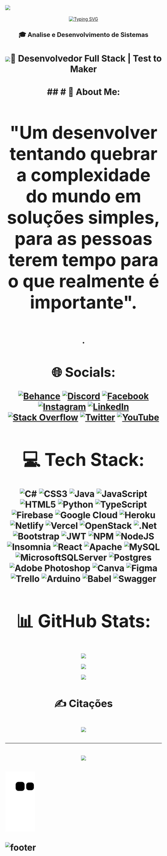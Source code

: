 <div>
  <img src="https://cdn.discordapp.com/attachments/902219622269460531/1053083548996874320/NATAL_barra_divisoria_MSGT_0021.gif">
  </div>
<br/>

<div align="center" ><a href="https://git.io/typing-svg"><img src="https://readme-typing-svg.herokuapp.com?font=Fira+Code&size=27&pause=1000&color=2C43F7&background=A7FF7700&center=true&width=435&height=57&lines=Welcome!+%F0%9F%98%89;I'm+Yuri+Ramos%2C;Here+you+will+see;some+of+my+work.;Fell+the+will!+%F0%9F%98%85" alt="Typing SVG" /></a>
</div>

<h1 align="center" style=" font-size:20px">🎓 Analise e Desenvolvimento de Sistemas<h1> 
<h1 align="center"> <img src="https://raw.githubusercontent.com/iampavangandhi/iampavangandhi/master/gifs/Hi.gif" width="30px">🤖 Desenvolvedor Full Stack | Test to Maker<h1>



<div align="center">
## 
# 💫 About Me:
<h1>"Um desenvolver tentando quebrar a complexidade do mundo em soluções simples, para as pessoas terem tempo para o que realmente é importante".</h1><br/>. 


## 🌐 Socials:
[![Behance](https://img.shields.io/badge/Behance-1769ff?logo=behance&logoColor=white)](https://behance.net/https://www.behance.net/yuriramos11) [![Discord](https://img.shields.io/badge/Discord-%237289DA.svg?logo=discord&logoColor=white)](https://discord.gg/YuriRamos#6311) [![Facebook](https://img.shields.io/badge/Facebook-%231877F2.svg?logo=Facebook&logoColor=white)](https://facebook.com/https://www.facebook.com/yuri.ramos.7315720/) [![Instagram](https://img.shields.io/badge/Instagram-%23E4405F.svg?logo=Instagram&logoColor=white)](https://instagram.com/https://www.instagram.com/yro_ramos/) [![LinkedIn](https://img.shields.io/badge/LinkedIn-%230077B5.svg?logo=linkedin&logoColor=white)](https://linkedin.com/in/https://www.linkedin.com/in/yuri-ramos-a49a461b4/) [![Stack Overflow](https://img.shields.io/badge/-Stackoverflow-FE7A16?logo=stack-overflow&logoColor=white)](https://stackoverflow.com/users/https://stackoverflow.com/users/20619023/yuri-ramos) [![Twitter](https://img.shields.io/badge/Twitter-%231DA1F2.svg?logo=Twitter&logoColor=white)](https://twitter.com/@yro_ramos) [![YouTube](https://img.shields.io/badge/YouTube-%23FF0000.svg?logo=YouTube&logoColor=white)](https://youtube.com/@https://www.youtube.com/@yro_ramos) 

# 💻 Tech Stack:
![C#](https://img.shields.io/badge/c%23-%23239120.svg?style=plastic&logo=c-sharp&logoColor=white) ![CSS3](https://img.shields.io/badge/css3-%231572B6.svg?style=plastic&logo=css3&logoColor=white) ![Java](https://img.shields.io/badge/java-%23ED8B00.svg?style=plastic&logo=java&logoColor=white) ![JavaScript](https://img.shields.io/badge/javascript-%23323330.svg?style=plastic&logo=javascript&logoColor=%23F7DF1E) ![HTML5](https://img.shields.io/badge/html5-%23E34F26.svg?style=plastic&logo=html5&logoColor=white) ![Python](https://img.shields.io/badge/python-3670A0?style=plastic&logo=python&logoColor=ffdd54) ![TypeScript](https://img.shields.io/badge/typescript-%23007ACC.svg?style=plastic&logo=typescript&logoColor=white) ![Firebase](https://img.shields.io/badge/firebase-%23039BE5.svg?style=plastic&logo=firebase) ![Google Cloud](https://img.shields.io/badge/Google%20Cloud-%234285F4.svg?style=plastic&logo=google-cloud&logoColor=white) ![Heroku](https://img.shields.io/badge/heroku-%23430098.svg?style=plastic&logo=heroku&logoColor=white) ![Netlify](https://img.shields.io/badge/netlify-%23000000.svg?style=plastic&logo=netlify&logoColor=#00C7B7) ![Vercel](https://img.shields.io/badge/vercel-%23000000.svg?style=plastic&logo=vercel&logoColor=white) ![OpenStack](https://img.shields.io/badge/Openstack-%23f01742.svg?style=plastic&logo=openstack&logoColor=white) ![.Net](https://img.shields.io/badge/.NET-5C2D91?style=plastic&logo=.net&logoColor=white) ![Bootstrap](https://img.shields.io/badge/bootstrap-%23563D7C.svg?style=plastic&logo=bootstrap&logoColor=white) ![JWT](https://img.shields.io/badge/JWT-black?style=plastic&logo=JSON%20web%20tokens) ![NPM](https://img.shields.io/badge/NPM-%23000000.svg?style=plastic&logo=npm&logoColor=white) ![NodeJS](https://img.shields.io/badge/node.js-6DA55F?style=plastic&logo=node.js&logoColor=white) ![Insomnia](https://img.shields.io/badge/Insomnia-black?style=plastic&logo=insomnia&logoColor=5849BE) ![React](https://img.shields.io/badge/react-%2320232a.svg?style=plastic&logo=react&logoColor=%2361DAFB) ![Apache](https://img.shields.io/badge/apache-%23D42029.svg?style=plastic&logo=apache&logoColor=white) ![MySQL](https://img.shields.io/badge/mysql-%2300f.svg?style=plastic&logo=mysql&logoColor=white) ![MicrosoftSQLServer](https://img.shields.io/badge/Microsoft%20SQL%20Sever-CC2927?style=plastic&logo=microsoft%20sql%20server&logoColor=white) ![Postgres](https://img.shields.io/badge/postgres-%23316192.svg?style=plastic&logo=postgresql&logoColor=white) ![Adobe Photoshop](https://img.shields.io/badge/adobephotoshop-%2331A8FF.svg?style=plastic&logo=adobephotoshop&logoColor=white) ![Canva](https://img.shields.io/badge/Canva-%2300C4CC.svg?style=plastic&logo=Canva&logoColor=white) 	![Figma](https://img.shields.io/badge/figma-%23F24E1E.svg?style=plastic&logo=figma&logoColor=white) ![Trello](https://img.shields.io/badge/Trello-%23026AA7.svg?style=plastic&logo=Trello&logoColor=white) ![Arduino](https://img.shields.io/badge/-Arduino-00979D?style=plastic&logo=Arduino&logoColor=white) ![Babel](https://img.shields.io/badge/Babel-F9DC3e?style=plastic&logo=babel&logoColor=black) ![Swagger](https://img.shields.io/badge/-Swagger-%23Clojure?style=plastic&logo=swagger&logoColor=white)

# 📊 GitHub Stats:
![](https://github-readme-stats.vercel.app/api?username=yuri-ramos&theme=prussian&hide_border=false&include_all_commits=false&count_private=false)<br/>
![](https://github-readme-streak-stats.herokuapp.com/?user=yuri-ramos&theme=prussian&hide_border=false)<br/>
![](https://github-readme-stats.vercel.app/api/top-langs/?username=yuri-ramos&theme=prussian&hide_border=false&include_all_commits=false&count_private=false&layout=compact)
<!-- ## 🐦 Latest Tweet
[![](https://gtce.itsvg.in/api?username=@yro_ramos)](https://github.com/VishwaGauravIn/github-twitter-card-embed) -->

### ✍️ Citações
![](https://quotes-github-readme.vercel.app/api?type=vetical&theme=dark)

---
[![](https://visitcount.itsvg.in/api?id=yuri-ramos&icon=2&color=1)](https://visitcount.itsvg.in)

<!-- Proudly created with GPRM ( https://gprm.itsvg.in ) -->
 
</div>
 

 
  ![Snake animation](https://github.com/rafaballerini/rafaballerini/blob/output/github-contribution-grid-snake.svg)
 
</div>  
  <div>
    <img src="https://cdn.discordapp.com/attachments/902219622269460531/1053085611726229505/goey-footer-unscreen.gif" alt="footer" height="150" width="15000">
    </div>
